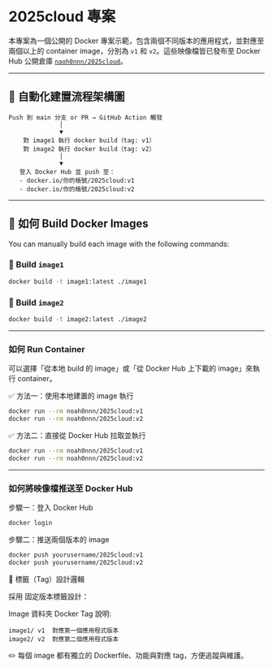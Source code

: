 # 2025cloud 專案

本專案為一個公開的 Docker 專案示範，包含兩個不同版本的應用程式，並對應至兩個以上的 container image，分別為 `v1` 和 `v2`。這些映像檔皆已發布至 Docker Hub 公開倉庫 [`naoh0nnn/2025cloud`](https://hub.docker.com/repository/docker/noah0nnn/2025cloud)。



---
## 🚀 自動化建置流程架構圖

```plaintext
Push 到 main 分支 or PR → GitHub Action 觸發
              │
              ▼
    對 image1 執行 docker build（tag: v1）
    對 image2 執行 docker build（tag: v2）
              │
              ▼
   登入 Docker Hub 並 push 至：
   - docker.io/你的帳號/2025cloud:v1
   - docker.io/你的帳號/2025cloud:v2
```

---

## 🐳 如何 Build Docker Images 

You can manually build each image with the following commands:

### 🔧 Build `image1`

```bash
docker build -t image1:latest ./image1
```

### 🔧 Build `image2`

```bash
docker build -t image2:latest ./image2
```
---
### 如何 Run Container

可以選擇「從本地 build 的 image」或「從 Docker Hub 上下載的 image」來執行 container。

✅ 方法一：使用本地建置的 image 執行
```bash
docker run --rm noah0nnn/2025cloud:v1
docker run --rm noah0nnn/2025cloud:v2
```
✅ 方法二：直接從 Docker Hub 拉取並執行
```bash
docker run --rm noah0nnn/2025cloud:v1
docker run --rm noah0nnn/2025cloud:v2
```
---
### 如何將映像檔推送至 Docker Hub

步驟一：登入 Docker Hub
```bash
docker login
```
步驟二：推送兩個版本的 image
```bash
docker push yourusername/2025cloud:v1
docker push yourusername/2025cloud:v2
```

🧩 標籤（Tag）設計邏輯

採用 固定版本標籤設計：

Image 資料夾	Docker Tag	說明:
```
image1/	v1	對應第一個應用程式版本
image2/	v2	對應第二個應用程式版本
```

✏️ 每個 image 都有獨立的 Dockerfile、功能與對應 tag，方便追蹤與維護。





